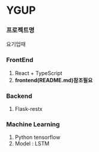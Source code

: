 # YGUP
### 프로젝트명
요기업때
### FrontEnd
1. React + TypeScript
2. **frontend(README.md)참조필요**
### Backend
1. Flask-restx
### Machine Learning
1. Python tensorflow
2. Model : LSTM
